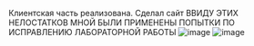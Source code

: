 Клиентская часть реализована. Сделал сайт
ВВИДУ ЭТИХ НЕЛОСТАТКОВ МНОЙ БЫЛИ ПРИМЕНЕНЫ ПОПЫТКИ ПО ИСПРАВЛЕНИЮ ЛАБОРАТОРНОЙ РАБОТЫ
![image](https://github.com/user-attachments/assets/b0459d38-e12a-4a85-8ac8-d16dbea0f50d)
![image](https://github.com/user-attachments/assets/17806ba3-6c3c-4380-a77d-1f59d5fa1202)
